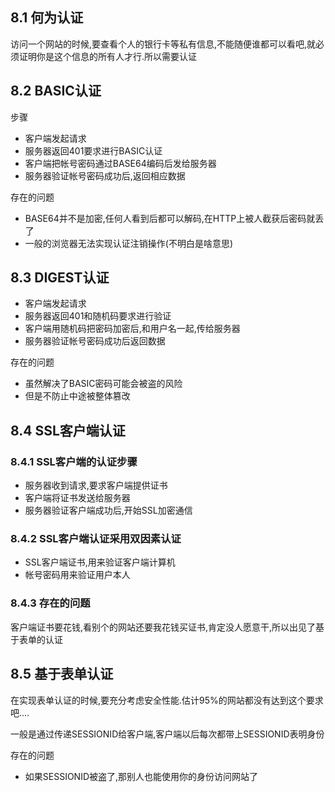 ## 8.1 何为认证
访问一个网站的时候,要查看个人的银行卡等私有信息,不能随便谁都可以看吧,就必须证明你是这个信息的所有人才行.所以需要认证
## 8.2 BASIC认证
步骤
- 客户端发起请求
- 服务器返回401要求进行BASIC认证
- 客户端把帐号密码通过BASE64编码后发给服务器
- 服务器验证帐号密码成功后,返回相应数据

存在的问题
- BASE64并不是加密,任何人看到后都可以解码,在HTTP上被人截获后密码就丢了
- 一般的浏览器无法实现认证注销操作(不明白是啥意思)
## 8.3 DIGEST认证
- 客户端发起请求
- 服务器返回401和随机码要求进行验证
- 客户端用随机码把密码加密后,和用户名一起,传给服务器
- 服务器验证帐号密码成功后返回数据

存在的问题
- 虽然解决了BASIC密码可能会被盗的风险
- 但是不防止中途被整体篡改

## 8.4 SSL客户端认证
### 8.4.1 SSL客户端的认证步骤
- 服务器收到请求,要求客户端提供证书
- 客户端将证书发送给服务器
- 服务器验证客户端成功后,开始SSL加密通信
### 8.4.2 SSL客户端认证采用双因素认证
- SSL客户端证书,用来验证客户端计算机
- 帐号密码用来验证用户本人
### 8.4.3 存在的问题
客户端证书要花钱,看别个的网站还要我花钱买证书,肯定没人愿意干,所以出见了基于表单的认证
## 8.5 基于表单认证
在实现表单认证的时候,要充分考虑安全性能.估计95%的网站都没有达到这个要求吧....

一般是通过传递SESSIONID给客户端,客户端以后每次都带上SESSIONID表明身份

存在的问题
- 如果SESSIONID被盗了,那别人也能使用你的身份访问网站了